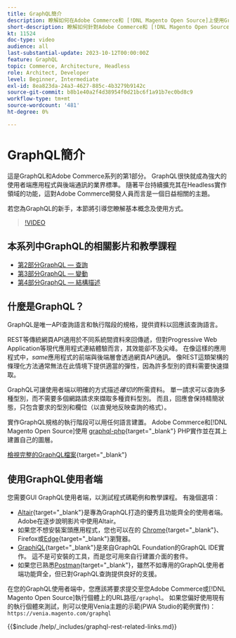 ```yaml
---
title: GraphQL簡介
description: 瞭解如何在Adobe Commerce和 [!DNL Magento Open Source]上使用GraphQL。 針對Adobe Commerce和 [!DNL Magento Open Source]使用GraphQLGET和POST呼叫。
short-description: 瞭解如何針對Adobe Commerce和 [!DNL Magento Open Source]使用GraphQLGET和POST呼叫。
kt: 11524
doc-type: video
audience: all
last-substantial-update: 2023-10-12T00:00:00Z
feature: GraphQL
topic: Commerce, Architecture, Headless
role: Architect, Developer
level: Beginner, Intermediate
exl-id: 8ea823da-24a3-4627-885c-4b3279b9142c
source-git-commit: b8b1e40a2f4d38954f0d21bc6f1a91b7ec0bd8c9
workflow-type: tm+mt
source-wordcount: '481'
ht-degree: 0%

---
```


# GraphQL簡介

這是GraphQL和Adobe Commerce系列的第1部分。 GraphQL很快就成為強大的使用者端應用程式與後端通訊的業界標準。 隨著平台持續擴充其在Headless實作領域的功能，這對Adobe Commerce開發人員而言是一個日益相關的主題。

若您為GraphQL的新手，本節將引導您瞭解基本概念及使用方式。

>[!VIDEO](https://video.tv.adobe.com/v/3443953?learn=on&captions=chi_hant)

## 本系列中GraphQL的相關影片和教學課程

* [第2部分GraphQL — 查詢](../graphql-rest/graphql-queries.md)
* [第3部分GraphQL — 變動](../graphql-rest/graphql-mutations.md)
* [第4部分GraphQL — 結構描述](../graphql-rest/graphql-schema.md)

## 什麼是GraphQL？

GraphQL是唯一API查詢語言和執行階段的規格，提供資料以回應該查詢語言。

REST等傳統網頁API適用於不同系統間資料來回傳遞，但對Progressive Web Application等現代應用程式連結體驗而言，其效能卻不及尖峰。 在像這樣的應用程式中，_same_&#x200B;應用程式的前端與後端層會透過網頁API通訊。 像REST這類架構的條理化方法通常無法在此情境下提供適當的彈性，因為許多型別的資料需要快速擷取。

GraphQL可讓使用者端以明確的方式描述&#x200B;_確切的_&#x200B;所需資料。 單一請求可以查詢多種型別，而不需要多個網路請求來擷取多種資料型別。 而且，回應會保持精簡狀態，只包含要求的型別和欄位（以直覺地反映查詢的格式）。

實作GraphQL規格的執行階段可以用任何語言建置。 Adobe Commerce和[!DNL Magento Open Source]使用
[graphql-php](https://webonyx.github.io/graphql-php/){target="_blank"} PHP實作並在其上建置自己的圖層。

[檢視完整的GraphQL檔案](https://graphql.org/learn){target="_blank"}

## 使用GraphQL使用者端

您需要GUI GraphQL使用者端，以測試程式碼範例和教學課程。 有幾個選項：

* [Altair](https://altairgraphql.dev/){target="_blank"}是專為GraphQL打造的優秀且功能齊全的使用者端。 Adobe在逐步說明影片中使用Altair。
* 如果您不想安裝案頭應用程式，您也可以在的
  [Chrome](https://chromewebstore.google.com/detail/altair-graphql-client/flnheeellpciglgpaodhkhmapeljopja){target="_blank"}、Firefox或[Edge](https://microsoftedge.microsoft.com/addons/detail/altair-graphql-client/kpggioiimijgcalmnfnalgglgooonopa){target="_blank"}瀏覽器。
* [GraphiQL](https://github.com/graphql/graphiql/tree/main/packages/graphiql){target="_blank"}是來自GraphQL Foundation的GraphQL IDE實作。 這不是可安裝的工具，而是您可用來自行建置介面的套件。
* 如果您已熟悉[Postman](https://www.postman.com/){target="_blank"}，雖然不如專用的GraphQL使用者端功能齊全，但已對GraphQL查詢提供良好的支援。

在您的GraphQL使用者端中，您應該將要求提交至您Adobe Commerce或[!DNL Magento Open Source]執行個體上的URL路徑`/graphql`。 如果您偏好使用現有的執行個體來測試，則可以使用Venia主題的示範(PWA Studio的範例實作)： `https://venia.magento.com/graphql`

{{$include /help/_includes/graphql-rest-related-links.md}}

